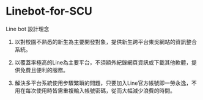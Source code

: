 # Linebot-for-SCU
Line bot 設計理念

1. 以對校園不熟悉的新生為主要開發對象，提供新生跨平台東吳網站的資訊整合系統。

2. 以覆蓋率極高的Line為主要平台，不須額外紀錄網頁資訊或下載其他軟體，提供免費且便利的服務。

3. 解決多平台系統使用步驟繁瑣的問題，只要加入Line官方帳號即一勞永逸，不用在每次使用時皆需重複輸入帳號密碼，從而大幅減少浪費的時間。
